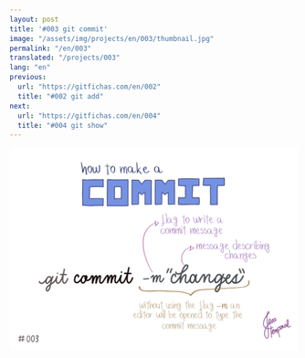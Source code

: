 ```yaml
---
layout: post
title: '#003 git commit'
image: "/assets/img/projects/en/003/thumbnail.jpg"
permalink: "/en/003"
translated: "/projects/003"
lang: "en"
previous:
  url: "https://gitfichas.com/en/002"
  title: "#002 git add"
next:
  url: "https://gitfichas.com/en/004"
  title: "#004 git show"
---
```


<img alt="After adding the files it's commit time, to commit on the command line use git commit -m 'changes'" src="/assets/img/projects/en/003/full.jpg">
